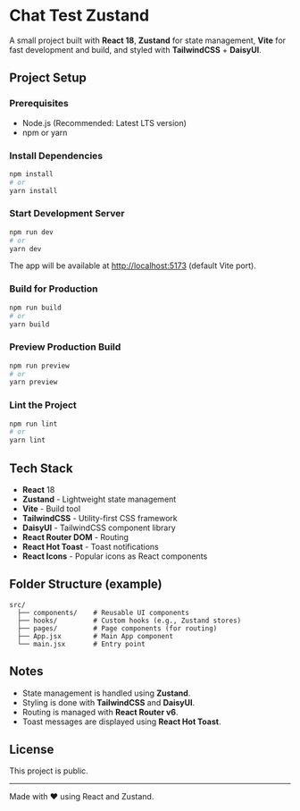 # Chat Test Zustand

A small project built with **React 18**, **Zustand** for state management, **Vite** for fast development and build, and styled with **TailwindCSS** + **DaisyUI**.

## Project Setup

### Prerequisites
- Node.js (Recommended: Latest LTS version)
- npm or yarn

### Install Dependencies
```bash
npm install
# or
yarn install
```

### Start Development Server
```bash
npm run dev
# or
yarn dev
```

The app will be available at [http://localhost:5173](http://localhost:5173) (default Vite port).

### Build for Production
```bash
npm run build
# or
yarn build
```

### Preview Production Build
```bash
npm run preview
# or
yarn preview
```

### Lint the Project
```bash
npm run lint
# or
yarn lint
```

## Tech Stack

- **React** 18
- **Zustand** - Lightweight state management
- **Vite** - Build tool
- **TailwindCSS** - Utility-first CSS framework
- **DaisyUI** - TailwindCSS component library
- **React Router DOM** - Routing
- **React Hot Toast** - Toast notifications
- **React Icons** - Popular icons as React components

## Folder Structure (example)

```
src/
  ├── components/    # Reusable UI components
  ├── hooks/         # Custom hooks (e.g., Zustand stores)
  ├── pages/         # Page components (for routing)
  ├── App.jsx        # Main App component
  └── main.jsx       # Entry point
```

## Notes
- State management is handled using **Zustand**.
- Styling is done with **TailwindCSS** and **DaisyUI**.
- Routing is managed with **React Router v6**.
- Toast messages are displayed using **React Hot Toast**.

## License

This project is public.

---
Made with ❤️ using React and Zustand.
